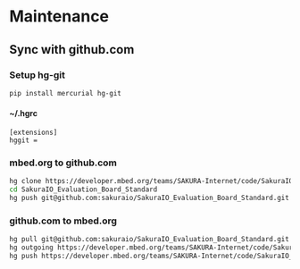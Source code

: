 # Maintenance

## Sync with github.com

### Setup hg-git

```bash
pip install mercurial hg-git
```

#### ~/.hgrc

```
[extensions]
hggit =
```

### mbed.org to github.com

```bash
hg clone https://developer.mbed.org/teams/SAKURA-Internet/code/SakuraIO_Evaluation_Board_Standard/ SakuraIO_Evaluation_Board_Standard-sync
cd SakuraIO_Evaluation_Board_Standard
hg push git@github.com:sakuraio/SakuraIO_Evaluation_Board_Standard.git
```

### github.com to mbed.org

```bash
hg pull git@github.com:sakuraio/SakuraIO_Evaluation_Board_Standard.git
hg outgoing https://developer.mbed.org/teams/SAKURA-Internet/code/SakuraIO_Evaluation_Board_Standard/ # check diff
hg push https://developer.mbed.org/teams/SAKURA-Internet/code/SakuraIO_Evaluation_Board_Standard/
```
